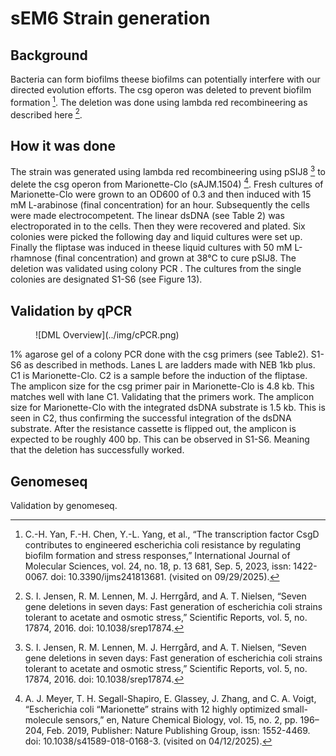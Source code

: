 # sEM6 Strain generation

## Background

Bacteria can form biofilms theese biofilms can potentially interfere with our directed evolution efforts. The csg operon was deleted to prevent biofilm formation [^yan_3]. The deletion was done using lambda red recombineering as described here [^jensen_1].

## How it was done

The strain was generated using lambda red recombineering using pSIJ8 [^jensen_1] to delete the csg operon from Marionette-Clo (sAJM.1504) [^meyer_2].  Fresh cultures of Marionette-Clo were grown to an OD600 of 0.3 and then induced with 15 mM L-arabinose (final concentration) for an hour. Subsequently the cells were made electrocompetent. The linear dsDNA (see Table 2) was electroporated in to the cells. Then they were recovered and plated. Six colonies were picked the following day and liquid cultures were set up. Finally the fliptase was induced in theese liquid cultures with 50 mM L-rhamnose (final concentration) and grown at 38°C to cure pSIJ8. The deletion was validated using colony PCR . The cultures from the single colonies are designated S1-S6 (see Figure 13).


## Validation by qPCR

<figure markdown>
![DML Overview](../img/cPCR.png)
<figcaption> 
</figcaption>
</figure>

1% agarose gel of a colony PCR done with the csg primers (see Table2). S1-S6 as described in
methods. Lanes L are ladders made with NEB 1kb plus. C1 is Marionette-Clo. C2 is a sample before the
induction of the fliptase. The amplicon size for the csg primer pair in Marionette-Clo is 4.8 kb. This matches
well with lane C1. Validating that the primers work. The amplicon size for Marionette-Clo with the integrated
dsDNA substrate is 1.5 kb. This is seen in C2, thus confirming the successful integration of the dsDNA substrate. After the resistance cassette is flipped out, the amplicon is expected to be roughly 400 bp. This can be observed in S1-S6. Meaning that the deletion has successfully worked.

## Genomeseq

Validation by genomeseq.


[^jensen_1]: S. I. Jensen, R. M. Lennen, M. J. Herrgård, and A. T. Nielsen, “Seven gene deletions in seven days: Fast generation of escherichia coli strains tolerant to acetate and osmotic stress,” Scientific Reports, vol. 5, no. 17874, 2016. doi: 10.1038/srep17874.
[^meyer_2]: A. J. Meyer, T. H. Segall-Shapiro, E. Glassey, J. Zhang, and C. A. Voigt, “Escherichia coli “Marionette” strains with 12 highly optimized small-molecule sensors,” en, Nature Chemical Biology, vol. 15, no. 2, pp. 196–204, Feb. 2019, Publisher: Nature Publishing Group, issn: 1552-4469. doi: 10.1038/s41589-018-0168-3. (visited on 04/12/2025).
[^yan_3]: C.-H. Yan, F.-H. Chen, Y.-L. Yang, et al., “The transcription factor CsgD contributes to engineered escherichia coli resistance by regulating biofilm formation and stress responses,” International Journal of Molecular Sciences, vol. 24, no. 18, p. 13 681, Sep. 5, 2023, issn: 1422-0067. doi: 10.3390/ijms241813681. (visited on 09/29/2025).